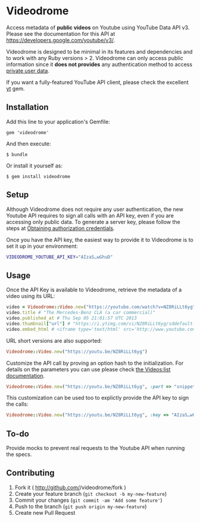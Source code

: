 # Videodrome

Access metadata of **public videos** on Youtube using YouTube Data API v3. Please see the documentation for this API at https://developers.google.com/youtube/v3/.

Videodrome is designed to be minimal in its features and dependencies and to work with any Ruby versions > 2. Videodrome can only access public information since it **does not provides** any authentication method to access [private user data](https://developers.google.com/youtube/v3/guides/authentication).

If you want a fully-featured YouTube API client, please check the excellent [yt](https://github.com/Fullscreen/yt) gem.

## Installation

Add this line to your application's Gemfile:

    gem 'videodrome'

And then execute:

    $ bundle

Or install it yourself as:

    $ gem install videodrome

## Setup

Although Videodrome does not require any user authentication, the new Youtube API requires to sign all calls with an API key, even if you are accessing only public data. To generate a server key, please follow the steps at [Obtaining authorization credentials](https://developers.google.com/youtube/registering_an_application).

Once you have the API key, the easiest way to provide it to Videodrome is to set it up in your environment:

```sh
VIDEODROME_YOUTUBE_API_KEY="AIzaS…wGhuD"
```

## Usage

Once the API Key is available to Videodrome, retrieve the metadata of a video using its URL:

```ruby
video = Videodrome::Video.new("https://youtube.com/watch?v=NZ8RiLLt6yg")
video.title # "The Mercedes-Benz CLA (a car commercial)"
video.published_at # Thu Sep 05 21:01:57 UTC 2013
video.thumbnail["url"] # "https://i.ytimg.com/vi/NZ8RiLLt6yg/sddefault.jpg"
video.embed_html # <iframe type='text/html' src='http://www.youtube.com/embed/NZ8RiLLt6yg' … />
```

URL short versions are also supported:

```ruby
Videodrome::Video.new("https://youtu.be/NZ8RiLLt6yg")
```

Customize the API call by proving an option hash to the initialization. For details on the parameters you can use please check [the Videos:list documentation](https://developers.google.com/youtube/v3/docs/videos/list#part).

```ruby
Videodrome::Video.new("https://youtu.be/NZ8RiLLt6yg", :part => "snippet,player,contentDetails,status,fileDetails")
```

This customization can be used too to explictly provide the API key to sign the calls:

```ruby
Videodrome::Video.new("https://youtu.be/NZ8RiLLt6yg", :key => "AIzaS…wGhuD")
```

## To-do

Provide mocks to prevent real requests to the Youtube API when running the specs.

## Contributing

1. Fork it ( http://github.com/<my-github-username>/videodrome/fork )
2. Create your feature branch (`git checkout -b my-new-feature`)
3. Commit your changes (`git commit -am 'Add some feature'`)
4. Push to the branch (`git push origin my-new-feature`)
5. Create new Pull Request
